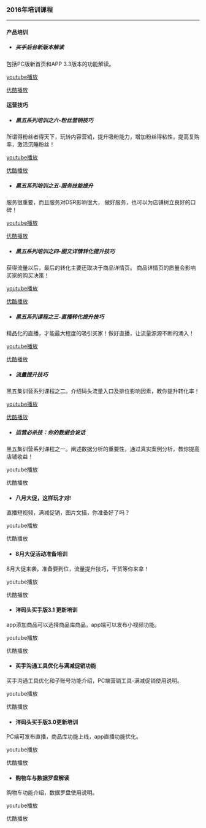 ### 2016年培训课程

---

#### 产品培训

* ##### 买手后台新版本解读

包括PC版新首页和APP 3.3版本的功能解读。

[youtube播放](https://youtu.be/hYRRrYk88c4)

[优酷播放](http://v.youku.com/v_show/id_XMTczMjY5OTE4OA==.html)

#### 运营技巧

* ##### 黑五系列培训之六-粉丝营销技巧

所谓得粉丝者得天下，玩转内容营销，提升吸粉能力，增加粉丝得粘性，提高复购率，激活沉睡粉丝！

[youtube播放](https://youtu.be/qAjU-YfLU1w "youtube播放")

[优酷播放](http://v.youku.com/v_show/id_XMTc2NTIwMDQ5Ng==.html "优酷播放")

* ##### 黑五系列培训之五-服务技能提升

服务很重要，而且服务对DSR影响很大， 做好服务，也可以为店铺树立良好的口碑！

[youtube播放](https://youtu.be/SFtsddI_gnE)

[优酷播放](http://v.youku.com/v_show/id_XMTc1ODkwNzE0OA==.html)

* ##### 黑五系列培训之四-图文详情转化提升技巧

获得流量以后，最后的转化主要还取决于商品详情页。 商品详情页的质量会影响买家的购买决策！

[youtube播放](https://youtu.be/X06NAGyAbqs)

[优酷播放](http://v.youku.com/v_show/id_XMTc1NjEzNjYwOA==.html)

* ##### 黑五系列课程之三-直播转化提升技巧

精品化的直播，才能最大程度的吸引买家！做好直播，让流量源源不断的涌入！

[youtube播放](https://youtu.be/JAbs9_PMyas)

[优酷播放](http://v.youku.com/v_show/id_XMTc0MDA3Njk0MA==.html)

* ##### 流量提升技巧

黑五集训营系列课程之二。介绍码头流量入口及排位影响因素，教你提升转化率！

[youtube播放](https://youtu.be/g5jHjiO4SQs)

[优酷播放](http://v.youku.com/v_show/id_XMTczMzg0NzAyMA==.html)

* ##### 运营必杀技：你的数据会说话

黑五集训营系列课程之一。阐述数据分析的重要性，通过真实案例分析，教你提高店铺收益！

youtube播放

优酷播放

* #### 八月大促，这样玩才对!

直播短视频，满减促销，图片文描，你准备好了吗？

youtube播放

优酷播放

* #### 8月大促活动准备培训

8月大促来袭，准备要到位，流量提升技巧，干货等你来拿！

youtube播放

优酷播放

* #### 洋码头买手版3.1 更新培训

app添加商品可以选择商品库商品，app端可以发布小视频功能。

youtube播放

优酷播放

* #### 买手沟通工具优化与满减促销功能

买手沟通工具优化和子账号功能介绍，PC端营销工具-满减促销使用说明。

youtube播放

优酷播放

* #### 洋码头买手版3.0更新培训

PC端可发布直播，商品库功能上线，app直播功能优化。

youtube播放

优酷播放

* #### 购物车与数据罗盘解读

购物车功能介绍，数据罗盘使用说明。

youtube播放

优酷播放

